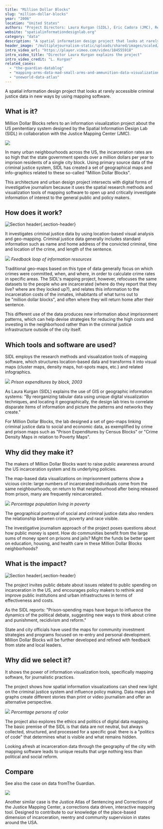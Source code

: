 ```yaml
---
title: "Million Dollar Blocks"
slug: "million-dollar-blocks"
year: "2006"
location: "United States"
authors: "Project Directors: Laura Kurgan (SIDL), Eric Cadora (JMC), Research Associates: David Reinfurt (SIDL), Sarah Williams (SIDL)"
website: "spatialinformationdesignlab.org"
category: "data"
description: "A spatial information design project that looks at rarely accessible criminal justice data in new ways by using mapping software."
header_image: "/multiplejournalism-static/uploads/shared/images/scaled/header_image_extreme/322.jpg"
intro_video_url: "https://player.vimeo.com/video/104555918"
intro_video_title: "Director Laura Kurgan explains the project"
intro_video_credit: "L. Kurgan"
related_cases:
  - "the-guardian-datablog"
  - "mapping-arms-data-mad-small-arms-and-ammunition-data-visualization"
  - "oneworld-data-atlas"
---
```


A spatial information design project that looks at rarely accessible criminal justice data in new ways by using mapping software.

## What is it?

Million Dollar Blocks refers to an information visualization project about the US penitentiary system designed by the Spatial Information Design Lab (SIDL) in collaboration with the Justice Mapping Center (JMC).

![](/multiplejournalism-static/uploads/shared/images/scaled/case_section_media/252.jpg)

In many urban neighbourhoods across the US, the incarceration rates are so high that the state government spends over a million dollars per year to imprison residents of a single city block. Using primary source data of the criminal justice system, SIDL has created a set of geographical maps and info-graphics related to these so-called "Million Dollar Blocks".

This architecture and urban design project intersects with digital forms of investigative journalism because it uses the spatial research methods and visualization tools of mapping software to open up and critically investigate information of interest to the general public and policy makers.


## How does it work?

![Section header](/multiplejournalism-static/uploads/shared/images/scaled/case_section/320.jpg){.section-header}

It investigates criminal justice data by using location-based visual analysis and geo-mapping. Criminal justice data generally includes standard information such as name and home address of the convicted criminal, time and location of the crime, and length of the sentence.

![](/multiplejournalism-static/uploads/shared/images/scaled/case_section_media/221.jpg)
*Feedback loop of information resources*

Traditional geo-maps based on this type of data generally focus on which crimes were committed, when, and where, in order to calculate crime rates in specific areas. The SIDL's mapping project, however, refocuses the same datasets to the people who are incarcerated (where do they report that they live? where are they locked up?), and relates this information to the incarceration costs of the inmates, inhabitants of what turns out to be "million dollar blocks", and often where they will return home after their sentence.

This different use of the data produces new information about imprisonment patterns, which can help devise strategies for reducing the high costs and investing in the neighborhood rather than in the criminal justice infrastructure outside of the city itself.


## Which tools and software are used?

SIDL employs the research methods and visualization tools of mapping software, which structures location-based data and transforms it into visual maps (cluster maps, density maps, hot-spots maps, etc.) and related infographics.

![](/multiplejournalism-static/uploads/shared/images/scaled/case_section_media/306.jpg)
*Prison expenditures by block, 2003*

As Laura Kurgan (SIDL) explains the use of GIS or geographic information systems: "By reorganizing tabular data using unique digital visualization techniques, and locating it geographically, the design lab tries to correlate disparate items of information and picture the patterns and networks they create."

For Million Dollar Blocks, the lab designed a set of geo-maps linking criminal justice data to social and economic data, as exemplified by crime and prison maps such as "Prison Expenditures by Census Blocks" or "Crime Density Maps in relation to Poverty Maps".


## Why did they make it?

The makers of Million Dollar Blocks want to raise public awareness around the US incarceration system and its underlying policies.

The map-based data visualizations on imprisonment patterns show a vicious circle: large numbers of incarcerated individuals come from the same neighbourhoods; on return to that neighbourhood after being released from prison, many are frequently reincarcerated.

![](/multiplejournalism-static/uploads/shared/images/scaled/case_section_media/307.jpg)
*Percentage population living in poverty*

The geographical portrayal of social and criminal justice data also renders the relationship between crime, poverty and race visible.

The investigative journalism approach of the project poses questions about how public money is spent. How do communities benefit from the large sums of money spent on prisons and jails? Might the funds be better spent on education, housing, and health care in these Million Dollar Blocks neighborhoods?


## What is the impact?

![Section header](/multiplejournalism-static/uploads/shared/images/scaled/case_section/257.jpg){.section-header}

The project invites public debate about issues related to public spending on incarceration in the US, and encourages policy makers to rethink and improve public institutions and urban infrastructures in terms of effectiveness and costs.

As the SIDL reports: "Prison-spending maps have begun to influence the dynamics of the political debate, suggesting new ways to think about crime and punishment, recidivism and reform."

State and city officials have used the maps for community investment strategies and programs focused on re-entry and personal development. Million Dollar Blocks will be further developed and refined with feedback from state and local leaders.


## Why did we select it?

It shows the power of information visualization tools, specifically mapping software, for journalistic practices.

The project shows how spatial information visualizations can shed new light on the criminal justice system and influence policy making. Data maps and graphs create different stories than print or video journalism and offer an alternative perspective.

![](/multiplejournalism-static/uploads/shared/images/scaled/case_section_media/309.jpg)
*Percentage persons of color*

The project also explores the ethics and politics of digital data mapping. The basic premise of the SIDL is that data are not neutral, but always collected, structured, and processed for a specific goal: there is a "politics of code" that determines what is visible and what remains hidden.

Looking afresh at incarceration data through the geography of the city with mapping software leads to unique results that urge nothing less than political and social reform.


## Compare

See also the case on data fromThe Guardian.

![](/multiplejournalism-static/uploads/shared/images/scaled/case_section_media/310.jpg)

Another similar case is the Justice Atlas of Sentencing and Corrections of the Justice Mapping Center, a corrections data driven, interactive mapping tool. Designed to contribute to our knowledge of the place-based dimension of incarceration, reentry and community supervision in states around the USA.


